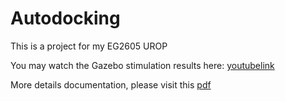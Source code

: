 # Autodocking
This is a project for my EG2605 UROP

You may watch the Gazebo stimulation results here: [youtubelink](https://www.youtube.com/watch?v=QvYQjFvl8ig&ab_channel=KboonHo)


More details documentation, please visit this [pdf](https://github.com/Kaeboon/Autodocking/blob/main/UROP%20Presentation%20(1).pdf)
